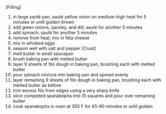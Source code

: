 [Filling]
1. in large sauté pan, sauté yellow onion on medium-high heat for 5 minutes or until golden brown
2. add green onions, parsley, and dill; sauté for another 5 minutes
3. add spinach; sauté for another 5 minutes
4. remove from heat; mix in feta cheese
5. mix in whisked eggs
6. season well with salt and pepper
[Crust]
1. melt butter in small saucepan
2. brush baking pan with melted butter
3. layer 9 sheets of filo dough in baking pan, brushing each with melted butter
4. pour spinach mixture into baking pan and spread evenly
5. layer remaining 9 sheets of filo dough in baking pan, brushing each with melted butter as before
6. trim excess filo from edges using a very sharp knife
7. slice completed spanakopita into 15 squares and pour over remaining butter
8. cook spanakopita in oven at 350 F for 45-60 minutes or until golden

